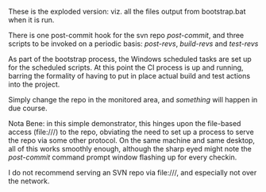 These is the exploded version: viz. all the files output from bootstrap.bat when it is run.

There is one post-commit hook for the svn repo _post-commit_, and three scripts to be invoked on a periodic basis:
_post-revs_, _build-revs_ and _test-revs_

As part of the bootstrap process, the Windows scheduled tasks are set up for the scheduled scripts.
At this point the CI process is up and running,
barring the formality of having to put in place actual build and test actions into the project.

Simply change the repo in the monitored area, and _something_ will happen in due course.

Nota Bene: in this simple demonstrator, this hinges upon the file-based access (file:///) to the repo,
obviating the need to set up a process to serve the repo via some other protocol.
On the same machine and same desktop, all of this works smoothly enough, 
although the sharp eyed might note the _post-commit_ command prompt window flashing up for every checkin.

I do not recommend serving an SVN repo via file:///, and especially not over the network.

